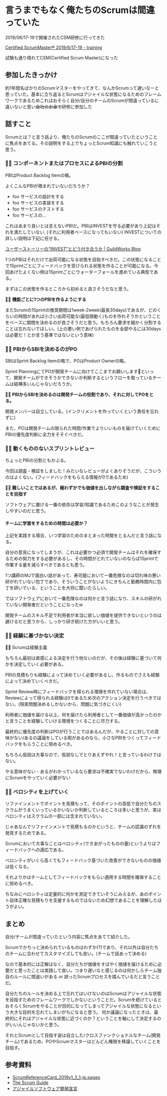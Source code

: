 # 言うまでもなく俺たちのScrumは間違っていた
2019/06/17-19で開催されたCSM研修に行ってきた

[Certified ScrumMaster® 2019/6/17\-19 \- training](https://www.odd-e.jp/training/course-detail/39)

試験も通り晴れてCSM(Certified Scrum Master)になった

## 参加したきっかけ
約1年間名ばかりのScrumマスターをやってきて、なんかScrumって遅いなーと思っていた。基本に立ち返るとScrumはアジャイルな状態になるためのフレームワークであるためこれはおそらく自分/自分のチームのScrumが間違っているに違いないと思い~~会社のお金で~~研修に参加した

## 話すこと
Scrumとは？と言う話より、俺たちのScrumのここが間違っていたということに焦点をあてる。その説明をする上でちょっとScrum知識にも触れていこうと思う。

### :ng_woman: コンポーネントまたはプロセスによるPBIの分割
PBIはProduct Backlog Itemの略。

よくこんなPBIが積まれていないだろうか？
* foo サービスの設計をする
* foo サービスの実装をする
* foo サービスのテストする
* foo サービスの...

これはあまり良いとは言えないPBIだ。PBIはINVESTを守る必要があり上記はそれを満たしていない. (それに利用者ベースになってもいない)
INVESTについての詳しい説明は下記に任せる。

[ユーザーストーリーの”INVEST”とどう付き合うか \| GuildWorks Blog](https://blog.guildworks.jp/2015/06/03/how_to_deal_with_invest_of_userstory/)

1つのPBIはそれだけで出荷可能になる状態を目指すべきだ。この状態になることで1Sprintごとにフィードバックを受けられる状態を作ることが可能になる。今回あげたよくない例は1Sprintごとにウォーターフォールを進めている典型である。

まずはこの状態を作るところから初めると良さそうだなと思う。

:ok_woman: **機能ごとに1つのPBIを作るようにする**

またScrumの1Sprintの推奨期間は1week-2week(最長30days)であるが、どのくらいの時間があれば小さい出荷可能な(最低限動く)ものを作れそうかということをベースに期間を決めるのが良さそうだと思う。もちろん要求を細かく分割することは忘れないでほしい。(上の悪い例であげられたものを全部やるには30daysは必要だ！とか言う基準ではないという意味)

### :ng_woman: PBIからSBIを決めるのがPO
SBIはSprint Backlog Itemの略で、POはProduct Ownerの略。

Sprint PlanningにてPOが開発チームに向けてここまでお願いします:pray:といって、開発チームができそうかできないか判断するというフローを取っているチームは結構多いんじゃないだろうか。

:ok_woman: **PBIからSBIを決めるのは開発チームの役割であり、それに対してPOをとる。**

開発メンバーは自立している。(インクリメントを作っていくという責任を忘れずに)

また、POは開発チームの限られた時間/作業でよりいいものを届けていくためにPBIの優先度判断に全力をそそぐべきだ。

### :ng_woman: 動くもののないスプリントレビュー
ちょっとPBIの分割ともかぶる。

今回は調査・検証をしました！みたいなレビューがよくありそうだが、こういうのはよくない。(フィードバックをもらえる情報が0であるため)

:ok_woman: **難しいことではあるが、極わずかでも価値を出しながら調査や検証をすることを目指す**

ソフトウェアに置ける一番の依存は学習/知識であるためこのようなことが発生しやすいのだと思う。

#### チームに学習をするための時間は必要か？
上記を実践する場合、いつ学習のためのまとまった時間をとるんだと言う話になる。

自分の意見になってしまうが、これは必要かつ必須で開発チームはそれを確保するための努力をする必要があるし、その時間がとれていないのならば1Sprintで作業する量を減らすべきであるとも思う。

1つ講師のMJで面白い話があって、寿司屋において一番危険なのは切れ味の悪い研がれていない包丁であり、そういうことがないようにきちんと勤務時間内に包丁を研いでいる、ということを大将に聞いたらしい。

ではソフトウェアにおいて一番危険なのは何かと言う話になり、スキルの研がれていない開発者だということになったw

開発チームのスキル不足で利用者が本当に欲しい価値を提供できないというのは避けるだと思うから、しっかり研ぎ続けた方がいいと思う。

### :ng_woman: 経験に基づかない決定
:ok_woman: Scrumは経験主義

もちろん最初は直感による決定を行う他ないのだが、その後は経験に基づいて何かを決定していく必要がある。

PBIの見積もりも経験によって決めていく必要があるし、作るものでさえも経験によって決めていくべきだ。

Sprint Review時にフィードバックを得られる環境を作れていない場合は、Reviewによって得られる経験は0であるため次のアクション決定を行うべきではない。(現実問題決めるしかないから、問題に気づきにくい)

利用者に価値を届ける以上、何を届けたら利用者として一番価値が高かったのかと言うことを経験していける環境をつくることに尽力する。

最終的に優先度の判断はPOが行うことではあるんだが、やることに対しての意味がない/あるの議論をしている暇があるのなら、小さなPBIをつくってフィードバックをもらうことに努めるべき。

もちろん仮説は大事なので、仮説なしでとりあえずやれ！と言っているわけではない。

やる意味がない・あるがわかっているなら要求は不確実でないわけだから、無理にScrumをやっていく必要がない

### :ng_woman: ベロシティを上げていく
リファインメントでポイントを見積もって、そのポイントの高低で自分たちのスクラムがうまくいっているかいないか判断しているところは多いと思うが、実はベロシティはスクラムの一部には含まれていない。

じゃあなんでリファインメントで見積もるのかというと、チームの認識のずれを発見するためである。

Scrumにおいて大事なことはベロシティ(できあがったものの量)というよりはフィードバックへの適応である。

ベロシティがいくら高くてもフィードバック基づいた改善ができないものの価値は低くなる。

それよりかはチームとしてフィードバックをもらい適用する時間を確保することに努めるべき。

ちなみにベロシティは定量的に何かを測定できていそうにみえるが、あのポイント自体正確な見積もりを支援するものではないため幻想であることを理解したほうがよい。

## まとめ
自分/チームが間違っていたという内容に焦点をあてて紹介した。

Scrumでかちっと決められているものはわずか(?)であり、それ以外は自分たちのチームに合わせてカスタマイズしても良い。(チームで話あって決める)

なので基本的には正解はなく、自分たちが価値をすばやく価値を届けるために必要だと思ったことは実践して良い。つまり遅いなと感じるのは何かしらチーム独自のルールに間違いがある or 誤ったScrumプロセスを踏んでいるだと言うことだ。

自分たちのルールを決める上で忘れてはいけないのはScrumはアジャイルな状態を目指すためのフレームワークでしかないということだ。Scrumを続けているとおそらくScrumをやることが目的になってしまってアジャイルな状態になるという大きな目的を忘れてしまいがちになると思う。
何か議論になったときは、最終的にそれはアジャイルな状態に近づくのか？ということを軸にして決定するのがいいんじゃないかと思う。

それとScrumとして目指す姿は自立した/クロスファンクショナルなチーム(開発チーム)であるため、POやScrumマスターはどんどん権限を移譲していくことを目指す。

## 参考資料
* [ScrumReferenceCard\_2019v1\_3\_1\-jp\.pages](chrome-extension://mhjfbmdgcfjbbpaeojofohoefgiehjai/index.html)
* [The Scrum Guide](chrome-extension://mhjfbmdgcfjbbpaeojofohoefgiehjai/index.html)
* [アジャイルソフトウェア開発宣言](https://agilemanifesto.org/iso/ja/manifesto.html)
